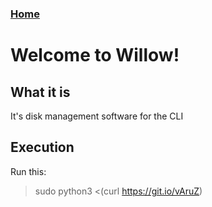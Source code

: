 ### [Home](https://thycowlord.github.io)
# Welcome to Willow! 

## What it is
It's disk management software for the CLI

## Execution
Run this:
> sudo python3 <(curl https://git.io/vAruZ)
